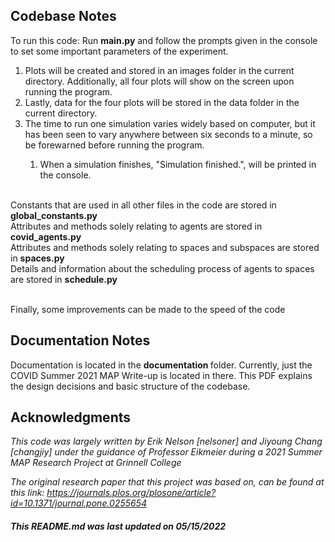 ## Codebase Notes 

To run this code: Run **main.py** and follow the prompts given in the console to set some important parameters of the experiment.<br>
<ol>
<li> Plots will be created and stored in an images folder in the current directory. Additionally, all four plots will show on the screen upon running the program. </li>
<li> Lastly, data for the four plots will be stored in the data folder in the current directory.</li>
<li> The time to run one simulation varies widely based on computer, but it has been seen to vary anywhere between six seconds to a minute, so be forewarned before running the program.</li>
<ol> <li> When a simulation finishes, "Simulation finished.", will be printed in the console. </li> </ol> </li> </ol> <br>
Constants that are used in all other files in the code are stored in <b> global_constants.py </b> <br>
Attributes and methods solely relating to agents are stored in <b> covid_agents.py </b> <br>
Attributes and methods solely relating to spaces and subspaces are stored in <b> spaces.py </b> <br>
Details and information about the scheduling process of agents to spaces are stored in <b> schedule.py </b> <br> </br>
<p> Finally, some improvements can be made to the speed of the code </p>

## Documentation Notes

Documentation is located in the <b> documentation </b> folder. Currently, just the COVID Summer 2021 MAP Write-up is located in there. This PDF explains the design decisions and basic structure of the codebase.

## Acknowledgments

*This code was largely written by Erik Nelson [nelsoner] and Jiyoung Chang [changjiy] under the guidance of Professor Eikmeier during a 2021 Summer MAP Research Project at Grinnell College*

*The original research paper that this project was based on, can be found at this link: https://journals.plos.org/plosone/article?id=10.1371/journal.pone.0255654*

##### This README.md was last updated on 05/15/2022